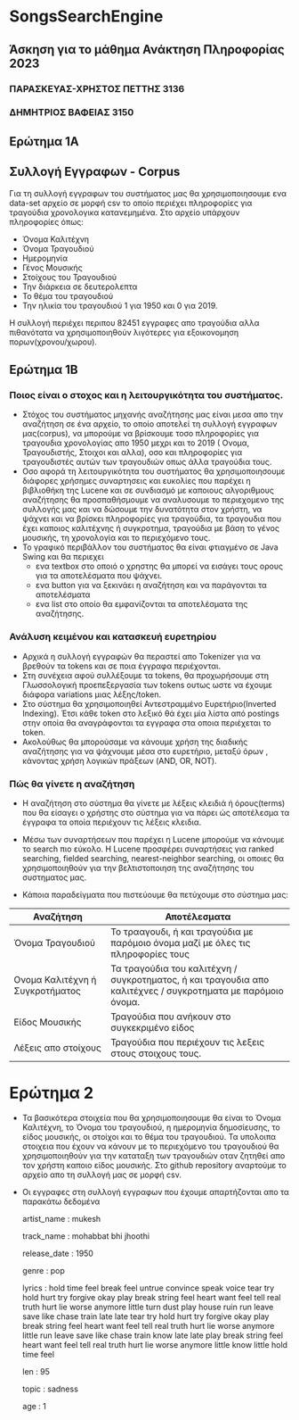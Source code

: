 # SongsSearchEngine

## Άσκηση για το μάθημα Ανάκτηση Πληροφορίας 2023

### ΠΑΡΑΣΚΕΥΑΣ-ΧΡΗΣΤΟΣ ΠΕΤΤΗΣ 3136
### ΔΗΜΗΤΡΙΟΣ ΒΑΦΕΙΑΣ 3150

## Ερώτημα 1Α

## Συλλογή Εγγραφων - Corpus

Για τη συλλογή εγγραφων του συστήματος μας θα χρησιμοποιησουμε ενα data-set αρχείο σε μορφή csv το οποίο περιέχει πληροφορίες για τραγούδια χρονολογικα κατανεμημένα.
Στο αρχείο υπάρχουν πληροφορίες όπως:
- Όνομα Καλιτέχνη
- Όνομα Τραγουδιού
- Ημερομηνία
- Γένος Μουσικής
- Στοίχους του Τραγουδιού
- Την διάρκεια σε δευτερολεπτα
- Το θέμα του τραγουδιού
- Την ηλικία του τραγουδιού 1 για 1950 και 0 για 2019.

Η συλλογή περιέχει περιπου 82451 εγγραφες απο τραγούδια αλλα πιθανότατα να χρησιμοποιηθούν λιγότερες για εξοικονομηση πορων(χρονου/χωρου).

## Ερώτημα 1Β

### Ποιος είναι ο στοχος και η λειτουργικότητα του συστήματος.

- Στόχος του συστήματος μηχανής αναζήτησης μας είναι μεσα απο την αναζήτηση σε ένα αρχείο, το οποίο αποτελεί τη συλλογή εγγραφων μας(corpus), να μπορούμε να βρίσκουμε τοσο πληροφορίες για τραγουδια χρονολογίας
  απο 1950 μεχρι και το 2019 ( Ονομα, Τραγουδιστής, Στοιχοι και αλλα), οσο και πληροφορίες για τραγουδιστές αυτών των τραγουδιών οπως άλλα τραγούδια τους.
- Οσο αφορά τη λειτουργικότητα του συστήματος θα χρησιμοποιησουμε διάφορες χρήσημες συναρτησεις και ευκολίες που παρέχει η βιβλιοθήκη της Lucene και σε συνδιασμό με καποιους αλγοριθμους αναζήτησης θα προσπαθήσμουμε
  να αναλυσουμε το περιεχομενο της συλλογής μας και να δώσουμε την δυνατότητα στον χρήστη, να ψάχνει και να βρίσκει πληροφορίες για τραγούδια, τα τραγουδια που έχει καποιος καλιτέχνης ή συγκροτημα, τραγούδια με βάση το γένος
  μουσικής, τη χρονολογία και το περιεχόμενο τους.
- Το γραφικό περιβάλλον του συστήματος θα είναι φτιαγμένο σε Java Swing και θα περιεχει
  - ενα textbox στο οποιό ο χρηστης θα μπορεί να εισάγει τους ορους για τα αποτελέσματα που ψάχνει.
  - ενα button για να ξεκινάει η αναζήτηση και να παράγονται τα αποτελέσματα
  - ενα list στο οποίο θα εμφανίζονται τα αποτελέσματα της αναζήτησης.

### Ανάλυση κειμένου και κατασκευή ευρετηρίου

- Αρχικά η συλλογή εγγραφών θα περαστεί απο Tokenizer για να βρεθούν τα tokens και σε ποια έγγραφα περιέχονται.
- Στη συνέχεια αφού συλλέξουμε τα tokens, θα προχωρήσουμε στη Γλωσσολογική προεπεξεργασία των tokens ουτως ωστε να έχουμε διάφορα variations μιας λέξης/token.
- Στο σύστημα θα χρησιμοποιηθεί Αντεστραμμένο Ευρετήριο(Inverted Indexing). Έτσι κάθε token στο λεξικό θά έχει μία λίστα από postings στην οποία θα αναγράφονται τα εγγραφα στα οποια περιέχεται το token.
- Ακολούθως θα μπορούσαμε να κάνουμε χρήση της διαδικής αναζήτησης για να ψάχνουμε μέσα στο ευρετήριο, μεταξύ όρων , κάνοντας χρήση λογικών πράξεων (AND, OR, NOT).

### Πώς θα γίνετε η αναζήτηση

- H αναζήτηση στο σύστημα θα γίνετε με λέξεις κλειδιά ή όρους(terms) που θα είσαγει ο χρήστης στο σύστημα για να πάρει ώς αποτέλεσμα τα έγγραφα τα οποία περιέχουν τις λέξεις κλειδια.
- Μέσω των συναρτήσεων που παρέχει η Lucene μπορούμε να κάνουμε το search πιο εύκολο. H Lucene προσφέρει συναρτήσεις για ranked searching, fielded searching, nearest-neighbor searching, οι οποιες θα χρησιμοποιηθούν για την βελτιστοποιηση της αναζήτησης του συστηματος μας.

- Κάποια παραδείγματα που πιστεύουμε θα πετύχουμε στο σύστημα μας:

| Αναζήτηση                       | Αποτέλεσματα                                                                                                 |
| ------------------------------- | ------------------------------------------------------------------------------------------------------------ |
| Όνομα Τραγουδιού                | Το τρααγουδι, ή και τραγούδια με παρόμοιο όνομα μαζί με όλες τις πληροφορίες τους                            |
| Ονομα Καλιτέχνη ή Συγκροτήματος | Τα τραγούδια του καλιτέχνη / συγκροτηματος, ή και τραγουδια απο καλιτέχνες / συγκροτηματα με παρόμοιο όνομα. |
| Είδος Μουσικής                  | Τραγούδια που ανήκουν στο συγκεκριμένο είδος                                                                 |
| Λέξεις απο στοίχους             | Τραγούδια που περιέχουν τις λεξεις στους στοιχους τους.                                                      |

# Ερώτημα 2

- Τα βασικότερα στοιχεία που θα χρησιμοποιησουμε θα είναι το Όνομα Καλιτέχνη, το Όνομα του  τραγουδιού, η ημερομηνία δημοσίευσης, το είδος μουσικής, οι στοίχοι και το θέμα του τραγουδιού.
  Τα υπολοιπα στοιχεια που έχουν να κάνουν με το περιεχόμενο του τραγουδιού θα χρησιμοποιηθούν για την καταταξη των τραγουδιών οταν ζητηθεί απο τον χρήστη καποιο είδος μουσικής.
  Στο github repository αναρτούμε το αρχείο απο τη συλλογή μας σε μορφή csv.

- Οι εγγραφες στη συλλογή εγγραφων που έχουμε απαρτήζονται απο τα παρακάτω δεδομένα

  artist_name : mukesh

  track_name : mohabbat bhi jhoothi

  release_date : 1950

  genre : pop

  lyrics : hold time feel break feel untrue convince speak voice tear try hold hurt try forgive okay play break string feel heart want feel tell real truth hurt lie worse anymore little turn dust play house ruin run leave save like chase train late late tear try hold hurt try forgive okay play break string feel heart want feel tell real truth hurt lie worse anymore little run leave save like chase train know late late play break string feel heart want feel tell real truth hurt lie worse anymore little know little hold time feel

  len : 95

  topic	: sadness

  age : 1
